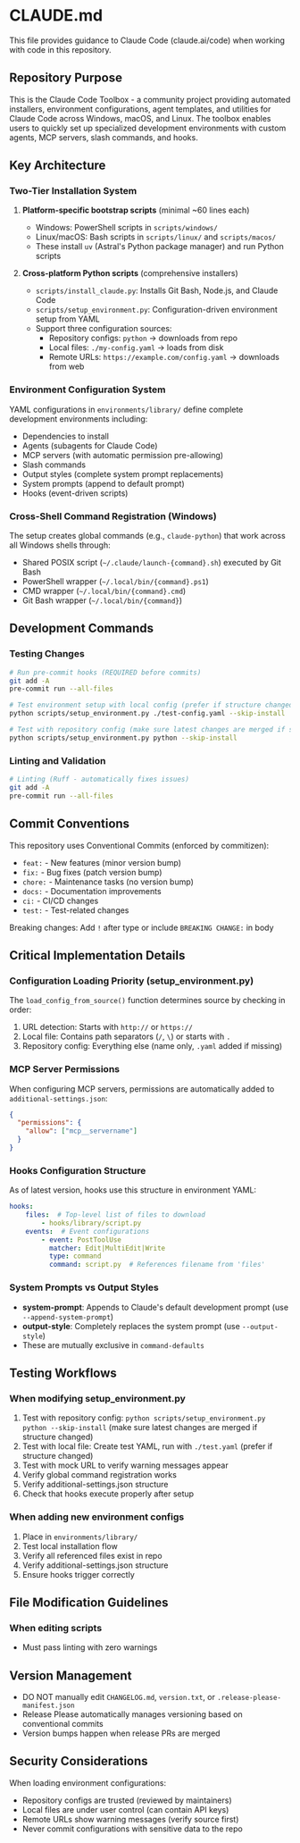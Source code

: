 # CLAUDE.md

This file provides guidance to Claude Code (claude.ai/code) when working with code in this repository.

## Repository Purpose

This is the Claude Code Toolbox - a community project providing automated installers, environment configurations, agent templates, and utilities for Claude Code across Windows, macOS, and Linux. The toolbox enables users to quickly set up specialized development environments with custom agents, MCP servers, slash commands, and hooks.

## Key Architecture

### Two-Tier Installation System

1. **Platform-specific bootstrap scripts** (minimal ~60 lines each)
   - Windows: PowerShell scripts in `scripts/windows/`
   - Linux/macOS: Bash scripts in `scripts/linux/` and `scripts/macos/`
   - These install `uv` (Astral's Python package manager) and run Python scripts

2. **Cross-platform Python scripts** (comprehensive installers)
   - `scripts/install_claude.py`: Installs Git Bash, Node.js, and Claude Code
   - `scripts/setup_environment.py`: Configuration-driven environment setup from YAML
   - Support three configuration sources:
     - Repository configs: `python` → downloads from repo
     - Local files: `./my-config.yaml` → loads from disk
     - Remote URLs: `https://example.com/config.yaml` → downloads from web

### Environment Configuration System

YAML configurations in `environments/library/` define complete development environments including:
- Dependencies to install
- Agents (subagents for Claude Code)
- MCP servers (with automatic permission pre-allowing)
- Slash commands
- Output styles (complete system prompt replacements)
- System prompts (append to default prompt)
- Hooks (event-driven scripts)

### Cross-Shell Command Registration (Windows)

The setup creates global commands (e.g., `claude-python`) that work across all Windows shells through:
- Shared POSIX script (`~/.claude/launch-{command}.sh`) executed by Git Bash
- PowerShell wrapper (`~/.local/bin/{command}.ps1`)
- CMD wrapper (`~/.local/bin/{command}.cmd`)
- Git Bash wrapper (`~/.local/bin/{command}`)

## Development Commands

### Testing Changes
```bash
# Run pre-commit hooks (REQUIRED before commits)
git add -A
pre-commit run --all-files

# Test environment setup with local config (prefer if structure changed)
python scripts/setup_environment.py ./test-config.yaml --skip-install

# Test with repository config (make sure latest changes are merged if structure changed)
python scripts/setup_environment.py python --skip-install
```

### Linting and Validation
```bash
# Linting (Ruff - automatically fixes issues)
git add -A
pre-commit run --all-files
```

## Commit Conventions

This repository uses Conventional Commits (enforced by commitizen):
- `feat:` - New features (minor version bump)
- `fix:` - Bug fixes (patch version bump)
- `chore:` - Maintenance tasks (no version bump)
- `docs:` - Documentation improvements
- `ci:` - CI/CD changes
- `test:` - Test-related changes

Breaking changes: Add `!` after type or include `BREAKING CHANGE:` in body

## Critical Implementation Details

### Configuration Loading Priority (setup_environment.py)

The `load_config_from_source()` function determines source by checking in order:
1. URL detection: Starts with `http://` or `https://`
2. Local file: Contains path separators (`/`, `\`) or starts with `.`
3. Repository config: Everything else (name only, `.yaml` added if missing)

### MCP Server Permissions

When configuring MCP servers, permissions are automatically added to `additional-settings.json`:
```json
{
  "permissions": {
    "allow": ["mcp__servername"]
  }
}
```

### Hooks Configuration Structure

As of latest version, hooks use this structure in environment YAML:
```yaml
hooks:
    files:  # Top-level list of files to download
        - hooks/library/script.py
    events:  # Event configurations
        - event: PostToolUse
          matcher: Edit|MultiEdit|Write
          type: command
          command: script.py  # References filename from 'files'
```

### System Prompts vs Output Styles

- **system-prompt**: Appends to Claude's default development prompt (use `--append-system-prompt`)
- **output-style**: Completely replaces the system prompt (use `--output-style`)
- These are mutually exclusive in `command-defaults`

## Testing Workflows

### When modifying setup_environment.py
1. Test with repository config: `python scripts/setup_environment.py python --skip-install` (make sure latest changes are merged if structure changed)
2. Test with local file: Create test YAML, run with `./test.yaml` (prefer if structure changed)
3. Test with mock URL to verify warning messages appear
4. Verify global command registration works
5. Verify additional-settings.json structure
6. Check that hooks execute properly after setup

### When adding new environment configs
1. Place in `environments/library/`
2. Test local installation flow
3. Verify all referenced files exist in repo
4. Verify additional-settings.json structure
5. Ensure hooks trigger correctly

## File Modification Guidelines

### When editing scripts
- Must pass linting with zero warnings

## Version Management

- DO NOT manually edit `CHANGELOG.md`, `version.txt`, or `.release-please-manifest.json`
- Release Please automatically manages versioning based on conventional commits
- Version bumps happen when release PRs are merged

## Security Considerations

When loading environment configurations:
- Repository configs are trusted (reviewed by maintainers)
- Local files are under user control (can contain API keys)
- Remote URLs show warning messages (verify source first)
- Never commit configurations with sensitive data to the repo
